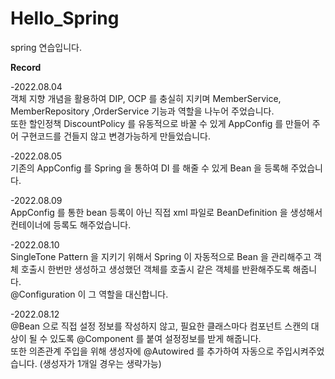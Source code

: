 # Hello_Spring

spring 연습입니다.  

**Record** 

-2022.08.04  
 객체 지향 개념을 활용하여 DIP, OCP 를 충실히 지키며 MemberService, MemberRepository ,OrderService 기능과 역할을 나누어 주었습니다.  
또한 할인정책 DiscountPolicy 를 유동적으로 바꿀 수 있게 AppConfig 를 만들어 주어 구현코드를 건들지 않고 변경가능하게 만들었습니다.

-2022.08.05  
기존의 AppConfig 를 Spring 을 통하여 DI 를 해줄 수 있게 Bean 을 등록해 주었습니다.

-2022.08.09  
AppConfig 를 통한 bean 등록이 아닌 직접 xml 파일로 BeanDefinition 을 생성해서 컨테이너에 등록도 해주었습니다.

-2022.08.10  
SingleTone Pattern 을 지키기 위해서 Spring 이 자동적으로 Bean 을 관리해주고 객체 호출시 한번만 생성하고 생성했던 객체를 호출시 같은 객체를 반환해주도록 해줍니다.  
 @Configuration 이 그 역할을 대신합니다.

-2022.08.12  
@Bean 으로 직접 설정 정보를 작성하지 않고, 필요한 클래스마다 컴포넌트 스캔의 대상이 될 수 있도록 @Component 를 붙여 설정정보를 받게 해줍니다.  
또한 의존관계 주입을 위해 생성자에  @Autowired 를 추가하여 자동으로 주입시켜주었습니다. (생성자가 1개일 경우는 생략가능)